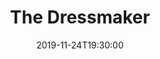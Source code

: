 ---
layout: screening

date: 2019-11-24T19:30:00
location: 03 MS 01 (TBC)

title: The Dressmaker
year: 2015
runtime: 1h 58m
backdrop: /uploads/dressmaker-backdrop.jpg
poster: /uploads/dressmaker-poster.jpg
trailer: https://www.youtube.com/watch?v=hyLrIq_ZHDA
overview: In 1950s Australia, beautiful, talented dressmaker Tilly returns to her tiny hometown to right wrongs from her past. As she tries to reconcile with her mother, she starts to fall in love while transforming the fashion of the town.
genres:
  - Drama
director: Jocelyn Moorhouse
cast:
  - Kate Winslet
  - Liam Hemsworth
  - Caroline Goodall
---